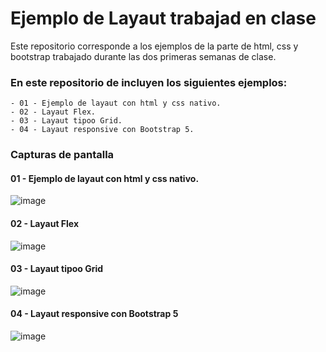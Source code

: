 # Ejemplo de Layaut trabajad en clase

Este repositorio corresponde a los ejemplos de la parte de html, css y bootstrap trabajado durante las dos primeras semanas de clase.

### En este repositorio de incluyen los siguientes ejemplos:

```
- 01 - Ejemplo de layaut con html y css nativo.
- 02 - Layaut Flex.
- 03 - Layaut tipoo Grid.
- 04 - Layaut responsive con Bootstrap 5.
```

### Capturas de pantalla

#### 01 - Ejemplo de layaut con html y css nativo.
![image](https://user-images.githubusercontent.com/16636086/119154043-15c13400-ba52-11eb-86b2-8502ca6ef842.png)

#### 02 - Layaut Flex
![image](https://user-images.githubusercontent.com/16636086/119155107-1dcda380-ba53-11eb-88bc-ce0e5efcea2b.png)

#### 03 - Layaut tipoo Grid
![image](https://user-images.githubusercontent.com/16636086/119155233-3fc72600-ba53-11eb-869f-2a957410364a.png)

#### 04 - Layaut responsive con Bootstrap 5
![image](https://user-images.githubusercontent.com/16636086/119155281-4a81bb00-ba53-11eb-818a-30cb08df0212.png)
